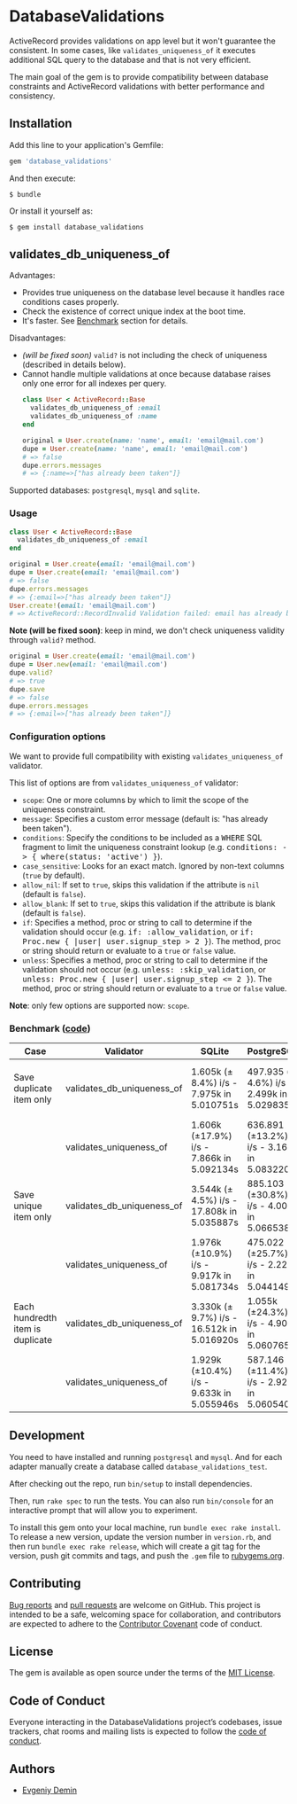 # DatabaseValidations

ActiveRecord provides validations on app level but it won't guarantee the 
consistent. In some cases, like `validates_uniqueness_of` it executes 
additional SQL query to the database and that is not very efficient. 

The main goal of the gem is to provide compatibility between database constraints 
and ActiveRecord validations with better performance and consistency.

## Installation

Add this line to your application's Gemfile:

```ruby
gem 'database_validations'
```

And then execute:

    $ bundle

Or install it yourself as:

    $ gem install database_validations

## validates_db_uniqueness_of

Advantages: 
- Provides true uniqueness on the database level because it handles race conditions cases properly.
- Check the existence of correct unique index at the boot time.
- It's faster. See [Benchmark](https://github.com/toptal/database_validations#benchmark-code) section for details.

Disadvantages: 
- *(will be fixed soon)* `valid?` is not including the check of uniqueness (described in details below).
- Cannot handle multiple validations at once because database raises only one error for all indexes per query.
    ```ruby
    class User < ActiveRecord::Base
      validates_db_uniqueness_of :email
      validates_db_uniqueness_of :name
    end
  
    original = User.create(name: 'name', email: 'email@mail.com')
    dupe = User.create(name: 'name', email: 'email@mail.com')
    # => false
    dupe.errors.messages
    # => {:name=>["has already been taken"]} 
    ```


Supported databases: `postgresql`, `mysql` and `sqlite`.

### Usage

```ruby
class User < ActiveRecord::Base
  validates_db_uniqueness_of :email
end

original = User.create(email: 'email@mail.com')
dupe = User.create(email: 'email@mail.com')
# => false
dupe.errors.messages
# => {:email=>["has already been taken"]}
User.create!(email: 'email@mail.com')
# => ActiveRecord::RecordInvalid Validation failed: email has already been taken
```

**Note (will be fixed soon)**: keep in mind, we don't check uniqueness validity through `valid?` method.
```ruby
original = User.create(email: 'email@mail.com')
dupe = User.new(email: 'email@mail.com')
dupe.valid?
# => true
dupe.save
# => false 
dupe.errors.messages
# => {:email=>["has already been taken"]} 
```

### Configuration options

We want to provide full compatibility with existing `validates_uniqueness_of` validator. 

This list of options are from `validates_uniqueness_of` validator: 

- `scope`: One or more columns by which to limit the scope of the uniqueness constraint.
- `message`: Specifies a custom error message (default is: "has already been taken").
- `conditions`: Specify the conditions to be included as a <tt>WHERE</tt> SQL fragment to 
limit the uniqueness constraint lookup (e.g. <tt>conditions: -> { where(status: 'active') }</tt>).
- `case_sensitive`: Looks for an exact match. Ignored by non-text columns (`true` by default).
- `allow_nil`: If set to `true`, skips this validation if the attribute is `nil` (default is `false`).
- `allow_blank`: If set to `true`, skips this validation if the attribute is blank (default is `false`).
- `if`: Specifies a method, proc or string to call to determine if the validation should occur 
(e.g. <tt>if: :allow_validation</tt>, or <tt>if: Proc.new { |user| user.signup_step > 2 }</tt>). The method,
proc or string should return or evaluate to a `true` or `false` value.
- `unless`: Specifies a method, proc or string to call to determine if the validation should not 
occur (e.g. <tt>unless: :skip_validation</tt>, or <tt>unless: Proc.new { |user| user.signup_step <= 2 }</tt>). 
The method, proc or string should return or evaluate to a `true` or `false` value.

**Note**: only few options are supported now: `scope`.

### Benchmark ([code](https://github.com/toptal/database_validations/blob/master/benchmarks/uniqueness_validator_benchmark.rb))

| Case                             | Validator                  | SQLite                                     | PostgreSQL                                 | MySQL                                      |
| -------------------------------- | -------------------------- | ------------------------------------------ | ------------------------------------------ | ------------------------------------------ |
| Save duplicate item only         | validates_db_uniqueness_of | 1.605k (± 8.4%) i/s - 7.975k in 5.010751s  | 497.935 (± 4.6%) i/s - 2.499k in 5.029835s | 637.607 (±12.1%) i/s - 3.136k in 5.012077s |
|                                  | validates_uniqueness_of    | 1.606k (±17.9%) i/s - 7.866k in 5.092134s  | 636.891 (±13.2%) i/s - 3.168k in 5.083220s | 470.443 (±11.5%) i/s - 2.352k in 5.088618s |
| Save unique item only            | validates_db_uniqueness_of | 3.544k (± 4.5%) i/s - 17.808k in 5.035887s | 885.103 (±30.8%) i/s - 4.004k in 5.066538s | 1.292k  (±15.8%) i/s - 6.424k in 5.108884s |
|                                  | validates_uniqueness_of    | 1.976k (±10.9%) i/s - 9.917k in 5.081734s  | 475.022 (±25.7%) i/s - 2.223k in 5.044149s | 586.996 (± 5.8%) i/s - 2.964k in 5.066596s |
| Each hundredth item is duplicate | validates_db_uniqueness_of | 3.330k (± 9.7%) i/s - 16.512k in 5.016920s | 1.055k  (±24.3%) i/s - 4.905k in 5.060765s | 1.408k  (± 5.1%) i/s - 7.038k in 5.011026s |
|                                  | validates_uniqueness_of    | 1.929k (±10.4%) i/s - 9.633k in 5.055946s  | 587.146 (±11.4%) i/s - 2.925k in 5.060540s | 522.770 (±19.3%) i/s - 2.394k in 5.012263s |

## Development

You need to have installed and running `postgresql` and `mysql`. 
And for each adapter manually create a database called `database_validations_test`. 

After checking out the repo, run `bin/setup` to install dependencies.

Then, run `rake spec` to run the tests. You can also run `bin/console` for 
an interactive prompt that will allow you to experiment.

To install this gem onto your local machine, run `bundle exec rake install`. 
To release a new version, update the version number in `version.rb`, and then 
run `bundle exec rake release`, which will create a git tag for the version, 
push git commits and tags, and push the `.gem` file to [rubygems.org](https://rubygems.org).

## Contributing

[Bug reports](https://github.com/toptal/database_validations/issues) and [pull requests](https://github.com/toptal/database_validations/pulls) are welcome on GitHub. 
This project is intended to be a safe, welcoming space for collaboration, and contributors are expected 
to adhere to the [Contributor Covenant](http://contributor-covenant.org) code of conduct.

## License

The gem is available as open source under the terms of the [MIT License](https://opensource.org/licenses/MIT).

## Code of Conduct

Everyone interacting in the DatabaseValidations project’s codebases, issue trackers, chat rooms and mailing 
lists is expected to follow the [code of conduct](https://github.com/toptal/database_validations/blob/master/CODE_OF_CONDUCT.md).

## Authors

- [Evgeniy Demin](https://github.com/djezzzl)
